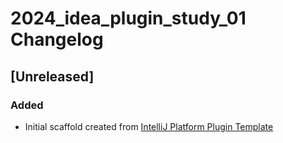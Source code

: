 <!-- Keep a Changelog guide -> https://keepachangelog.com -->

# 2024_idea_plugin_study_01 Changelog

## [Unreleased]
### Added
- Initial scaffold created from [IntelliJ Platform Plugin Template](https://github.com/JetBrains/intellij-platform-plugin-template)
